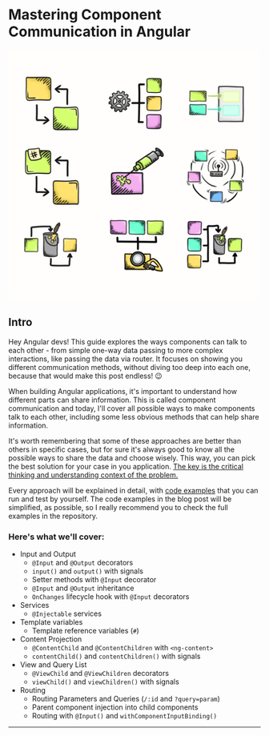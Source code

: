 # Mastering Component Communication in Angular

<img src="/public/img/img0.png" alt="Inputs and Outputs" style="width: 500px; height:auto;">


## Intro
Hey Angular devs! This guide explores the ways components can talk to each other - 
from simple one-way data passing to more complex interactions, like passing the data via router. It focuses on showing you
different communication methods, without diving too deep into each one, because that would make
this post endless! 😉

When building Angular applications, it's important to understand how
different parts can share information. This is called component communication and
today, I'll cover all possible ways to make components talk to each other,
including some less obvious methods that can help share information.

It's worth remembering that some of these approaches are better than
others in specific cases, but for sure it's always good to know all the
possible ways to share the data and choose wisely. This way, you can pick the best solution for your case in you application.
<u>The key is the critical thinking and understanding context of the problem.</u>

Every approach will be explained in detail, with
[code examples](https://github.com/michalgrzegorczyk-dev/angular-component-communication/tree/master/src/app)
that you can run and test by yourself. The code examples in the blog post will be simplified,
as possible, so I really recommend you to check the full examples in the repository.


### Here's what we'll cover:

- Input and Output
  - `@Input` and `@Output` decorators
  - `input()` and `output()` with signals
  - Setter methods with `@Input` decorator
  - `@Input` and `@Output` inheritance
  - `OnChanges` lifecycle hook with `@Input` decorators
- Services
  - `@Injectable` services
- Template variables
  - Template reference variables (`#`)
- Content Projection
  - `@ContentChild` and `@ContentChildren` with `<ng-content>`
  - `contentChild()` and `contentChildren()` with signals
- View and Query List
  - `@ViewChild` and `@ViewChildren` decorators
  - `viewChild()` and `viewChildren()` with signals
- Routing
  - Routing Parameters and Queries (`/:id` and `?query=param`)
  - Parent component injection into child components
  - Routing with `@Input()` and `withComponentInputBinding()`

---
